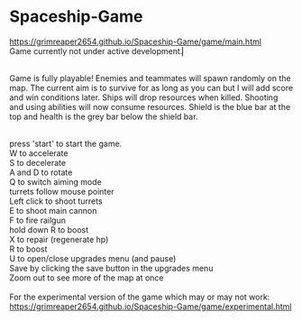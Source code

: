 # Spaceship-Game

https://grimreaper2654.github.io/Spaceship-Game/game/main.html <br>
Game currently not under active development.▏<br><br>

Game is fully playable! Enemies and teammates will spawn randomly on the map. The current aim is to survive for as long as you can but I will add score and win conditions later. Ships will drop resources when killed. Shooting and using abilities will now consume resources. Shield is the blue bar at the top and health is the grey bar below the shield bar. <br><br>

press 'start' to start the game.<br>
W to accelerate<br>
S to decelerate<br>
A and D to rotate<br>
Q to switch aiming mode<br>
turrets follow mouse pointer<br>
Left click to shoot turrets<br>
E to shoot main cannon<br>
F to fire railgun<br>
hold down R to boost<br>
X to repair (regenerate hp)<br>
R to boost<br>
U to open/close upgrades menu (and pause)<br>
Save by clicking the save button in the upgrades menu<br>
Zoom out to see more of the map at once<br>
<br>
For the experimental version of the game which may or may not work:<br>
https://grimreaper2654.github.io/Spaceship-Game/game/experimental.html
